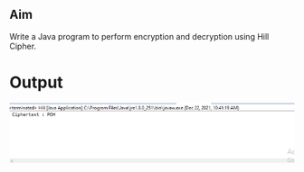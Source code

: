 ## Aim 
Write a Java program to perform encryption and decryption using Hill Cipher.

# Output
![output](HillCipher.png)
